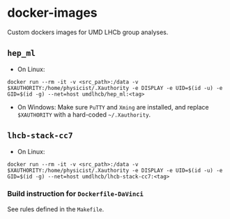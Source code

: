 # docker-images
Custom dockers images for UMD LHCb group analyses.


## `hep_ml`

* On Linux:
```
docker run --rm -it -v <src_path>:/data -v $XAUTHORITY:/home/physicist/.Xauthority -e DISPLAY -e UID=$(id -u) -e GID=$(id -g) --net=host umdlhcb/hep_ml:<tag>
```
* On Windows: Make sure `PuTTY` and `Xming` are installed, and replace `$XAUTHORITY` with a hard-coded `~/.Xauthority`.


## `lhcb-stack-cc7`

* On Linux:
```
docker run --rm -it -v <src_path>:/data -v $XAUTHORITY:/home/physicist/.Xauthority -e DISPLAY -e UID=$(id -u) -e GID=$(id -g) --net=host umdlhcb/lhcb-stack-cc7:<tag>
```

### Build instruction for `Dockerfile-DaVinci`
See rules defined in the `Makefile`.
